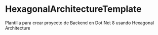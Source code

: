 # HexagonalArchitectureTemplate
Plantilla para crear proyecto de Backend en Dot Net 8 usando Hexagonal Architecture
